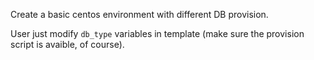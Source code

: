 Create a basic centos environment with different DB provision.

User just modify `db_type` variables in template (make sure the provision script is avaible, of course).
